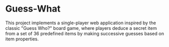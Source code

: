 # Guess-What
This project implements a single-player web application inspired by the classic "Guess Who?" board game, where players deduce a secret item from a set of 36 predefined items by making successive guesses based on item properties. 
